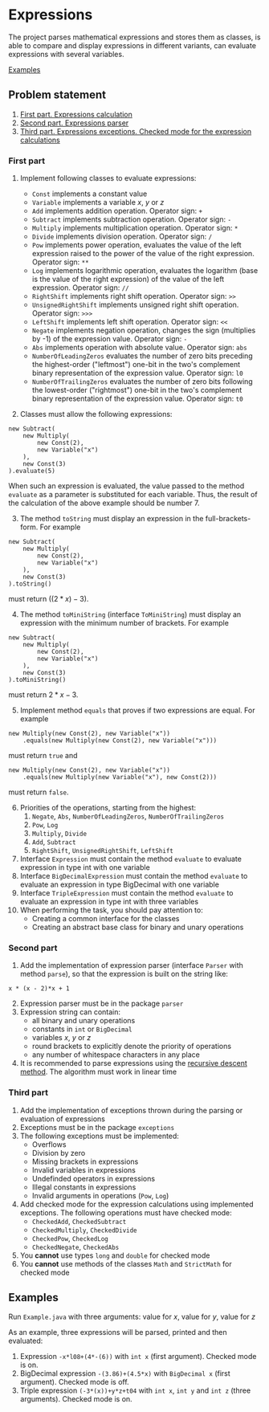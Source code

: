 # Expressions
The project parses mathematical expressions and stores them as classes, is able to compare and display expressions in different variants, can evaluate expressions with several variables. 

[Examples](#examples)

## Problem statement
1. [First part. Expressions calculation](#first-part)
2. [Second part. Expressions parser](#second-part)
3. [Third part. Expressions exceptions. Checked mode for the expression calculations](#third-part)

### First part
1. Implement following classes to evaluate expressions:
   + `Const` implements a constant value
   + `Variable` implements a variable $x$, $y$ or $z$
   + `Add` implements addition operation. Operator sign: `+`
   + `Subtract` implements subtraction operation. Operator sign: `-`
   + `Multiply` implements multiplication operation. Operator sign: `*`
   + `Divide` implements division operation. Operator sign: `/`
   + `Pow` implements power operation, evaluates the value of the left expression raised to the power of the value of the right expression. Operator sign: `**`
   + `Log` implements logarithmic operation, evaluates the logarithm (base is the value of the right expression) of the value of the left expression. Operator sign: `//`
   + `RightShift` implements right shift operation. Operator sign: `>>`
   + `UnsignedRightShift` implements unsigned right shift operation. Operator sign: `>>>`
   + `LeftShift` implements left shift operation. Operator sign: `<<`
   + `Negate` implements negation operation, changes the sign (multiplies by -1) of the expression value. Operator sign: `-`
   + `Abs` implements operation with absolute value. Operator sign: `abs`
   + `NumberOfLeadingZeros` evaluates the number of zero bits preceding the highest-order ("leftmost") one-bit in the two's complement binary representation of the expression value. Operator sign: `l0`
   + `NumberOfTrailingZeros` evaluates the number of zero bits following the lowest-order ("rightmost") one-bit in the two's complement binary representation of the expression value. Operator sign: `t0`

2. Classes must allow the following expressions:
```
new Subtract(
    new Multiply(
        new Const(2),
        new Variable("x")
    ),
    new Const(3)
).evaluate(5)
```
When such an expression is evaluated, the value passed to the method `evaluate` as a parameter is substituted for each variable. Thus, the result of the calculation of the above example should be number 7.
   
3. The method `toString` must display an expression in the full-brackets-form. For example
```
new Subtract(
    new Multiply(
        new Const(2),
        new Variable("x")
    ),
    new Const(3)
).toString()
```
must return $((2 * x) - 3)$.

4. The method `toMiniString` (interface `ToMiniString`) must display an expression with the minimum number of brackets. For example
```
new Subtract(
    new Multiply(
        new Const(2),
        new Variable("x")
    ),
    new Const(3)
).toMiniString()
```
must return $2 * x - 3$. 

5. Implement method `equals` that proves if two expressions are equal. For example
```
new Multiply(new Const(2), new Variable("x"))
    .equals(new Multiply(new Const(2), new Variable("x")))
```
must return `true` and
```
new Multiply(new Const(2), new Variable("x"))
    .equals(new Multiply(new Variable("x"), new Const(2)))
```
must return `false`.

6. Priorities of the operations, starting from the highest:
   1. `Negate`, `Abs`, `NumberOfLeadingZeros`, `NumberOfTrailingZeros`
   2. `Pow`, `Log`
   3. `Multiply`, `Divide`
   4. `Add`, `Subtract`
   5. `RightShift`, `UnsignedRightShift`, `LeftShift` 
7. Interface `Expression` must contain the method `evaluate` to evaluate expression in type int with one variable
8. Interface `BigDecimalExpression` must contain the method `evaluate` to evaluate an expression in type BigDecimal with one variable
9. Interface `TripleExpression` must contain the method `evaluate` to evaluate an expression in type int with three variables
10. When performing the task, you should pay attention to:
      + Creating a common interface for the classes
      + Creating an abstract base class for binary and unary operations

### Second part
1. Add the implementation of expression parser (interface `Parser` with method `parse`), so that the expression is built on the string like:
```
x * (x - 2)*x + 1
```
2. Expression parser must be in the package `parser`
3. Expression string can contain:
   + all binary and unary operations
   + constants in `int` or `BigDecimal`
   + variables $x$, $y$ or $z$
   + round brackets to explicitly denote the priority of operations
   + any number of whitespace characters in any place
4. It is recommended to parse expressions using the [recursive descent method](https://en.wikipedia.org/wiki/Recursive_descent_parser). The algorithm must work in linear time


### Third part
1. Add the implementation of exceptions thrown during the parsing or evaluation of expressions
2. Exceptions must be in the package `exceptions`
3. The following exceptions must be implemented:
   + Overflows
   + Division by zero
   + Missing brackets in expressions
   + Invalid variables in expressions
   + Undefinded operators in expressions
   + Illegal constants in expressions
   + Invalid arguments in operations (`Pow`, `Log`)
4. Add checked mode for the expression calculations using implemented exceptions. The following operations must have checked mode:
   + `CheckedAdd`, `CheckedSubtract`
   + `CheckedMultiply`, `CheckedDivide`
   + `CheckedPow`, `CheckedLog`
   + `CheckedNegate`, `CheckedAbs`
5. You __cannot__ use types `long` and `double` for checked mode
5. You __cannot__ use methods of the classes `Math` and `StrictMath` for checked mode

## Examples
Run `Example.java` with three arguments: value for $x$, value for $y$, value for $z$

As an example, three expressions will be parsed, printed and then evaluated:
1. Expression `-x*l08+(4*-(6))` with `int x` (first argument). Checked mode is on.
2. BigDecimal expression `-(3.86)+(4.5*x)` with `BigDecimal x` (first argument). Checked mode is off.
3. Triple expression `(-3*(x))+y*z+t04` with `int x`, `int y` and `int z` (three arguments). Checked mode is on.

